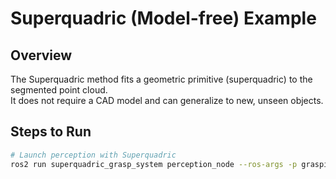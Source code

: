 # Superquadric (Model-free) Example

## Overview
The Superquadric method fits a geometric primitive (superquadric) to the segmented point cloud.  
It does not require a CAD model and can generalize to new, unseen objects.

## Steps to Run

```bash
# Launch perception with Superquadric
ros2 run superquadric_grasp_system perception_node --ros-args -p grasping_method:=superquadric